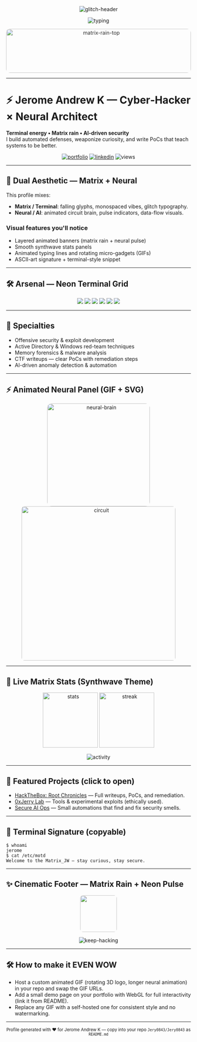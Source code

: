 <!-- ===================================================== -->
<!-- JEROME ANDREW K — ULTIMATE CYBERPROFILE (Matrix × Neural) -->
<!-- ===================================================== -->

<div align="center">

<!-- Cinematic Glitch + Neural Header -->
<img alt="glitch-header" src="https://capsule-render.vercel.app/api?type=rounded&height=240&section=header&text=Jerome%20Andrew%20K&fontSize=64&color=0d0f12&fontColor=00ff99&animation=glitch" />

<!-- Typing + Subline -->
<p align="center">
  <img src="https://readme-typing-svg.demolab.com?font=Fira+Code&pause=800&color=00ff99&width=820&lines=%F0%9F%94%90+Digital+Ghost+in+the+Matrix+%7C+AI+Neural+Guard;%F0%9F%94%92+Hunt+%7C+Exploit+%7C+Harden;Crafting+defense+with+%3Ccode%3E+and+algorithms" alt="typing" />
</p>

<!-- Dual-layer Matrix Rain (top subtle) -->
<img src="https://media.giphy.com/media/3o7aD7dA6KJb1cKjQc/giphy.gif" alt="matrix-rain-top" width="100%" style="max-height:120px;object-fit:cover;border-radius:10px;opacity:0.9;" />

</div>

---

# ⚡ Jerome Andrew K — Cyber‑Hacker × Neural Architect
**Terminal energy • Matrix rain • AI-driven security**  
I build automated defenses, weaponize curiosity, and write PoCs that teach systems to be better.

<div align="center">
  <!-- Neon badges -->
  <a href="https://jerome.co.in" target="_blank"><img src="https://img.shields.io/badge/Portfolio-jerome.co.in-00ff99?style=for-the-badge&logo=About.me&logoColor=000" alt="portfolio" /></a>
  <a href="https://linkedin.com/in/jerome-andrew-k-093b2620a" target="_blank"><img src="https://img.shields.io/badge/LinkedIn-Connect-0077B5?style=for-the-badge&logo=linkedin&logoColor=white" alt="linkedin" /></a>
  <img src="https://komarev.com/ghpvc/?username=Jery0843&label=Profile%20Views&color=00ff99&style=for-the-badge" alt="views" />
</div>

---

## 🧠 Dual Aesthetic — Matrix + Neural
This profile mixes:
- **Matrix / Terminal**: falling glyphs, monospaced vibes, glitch typography.  
- **Neural / AI**: animated circuit brain, pulse indicators, data-flow visuals.  

### Visual features you'll notice
- Layered animated banners (matrix rain + neural pulse)  
- Smooth synthwave stats panels  
- Animated typing lines and rotating micro-gadgets (GIFs)  
- ASCII-art signature + terminal-style snippet

---

## 🛠️ Arsenal — Neon Terminal Grid
<div align="center">
<img src="https://img.shields.io/badge/Python-3776AB?style=for-the-badge&logo=python&logoColor=white" />
<img src="https://img.shields.io/badge/Bash-4EAA25?style=for-the-badge&logo=gnu-bash&logoColor=white" />
<img src="https://img.shields.io/badge/PowerShell-5391FE?style=for-the-badge&logo=powershell&logoColor=white" />
<img src="https://img.shields.io/badge/Burp_Suite-FF6633?style=for-the-badge&logo=burpsuite&logoColor=white" />
<img src="https://img.shields.io/badge/Metasploit-2596CD?style=for-the-badge&logo=metasploit&logoColor=white" />
<img src="https://img.shields.io/badge/Nmap-000000?style=for-the-badge&logo=nmap&logoColor=white" />
</div>

---

## 🎯 Specialties
- Offensive security & exploit development  
- Active Directory & Windows red-team techniques  
- Memory forensics & malware analysis  
- CTF writeups — clear PoCs with remediation steps  
- AI-driven anomaly detection & automation

---

## ⚡ Animated Neural Panel (GIF + SVG)
<div align="center">
  <!-- Animated neural brain GIF -->
  <img src="https://media.giphy.com/media/8YZb4xg7B2jQm2zYOM/giphy.gif" alt="neural-brain" width="280" style="border-radius:12px;" />
  <!-- Small animated circuit divider -->
  <img src="https://media.giphy.com/media/l0MYC0LajbaPoEADu/giphy.gif" alt="circuit" width="420" style="border-radius:8px;opacity:0.95;" />
</div>

---

## 🚀 Live Matrix Stats (Synthwave Theme)
<p align="center">
  <img src="https://github-readme-stats.vercel.app/api?username=Jery0843&show_icons=true&theme=react&hide_border=true&bg_color=0d0f12" height="150" alt="stats" />
  <img src="https://github-readme-streak-stats.demolab.com?user=Jery0843&theme=react&hide_border=true&background=0d0f12" height="150" alt="streak" />
</p>

<p align="center">
  <img src="https://github-readme-activity-graph.vercel.app/graph?username=Jery0843&theme=react-dark&bg_color=0d0f12&area=true&hide_border=true" alt="activity" />
</p>

---

## 🧪 Featured Projects (click to open)
- [HackTheBox: Root Chronicles](https://jerome.co.in/projects) — Full writeups, PoCs, and remediation.  
- [0xJerry Lab](https://0xjerry.jerome.co.in) — Tools & experimental exploits (ethically used).  
- [Secure AI Ops](https://jerome.co.in) — Small automations that find and fix security smells.

---

## 🔰 Terminal Signature (copyable)
```
$ whoami
jerome
$ cat /etc/motd
Welcome to the Matrix_JW — stay curious, stay secure.
```
---

## ✨ Cinematic Footer — Matrix Rain + Neon Pulse
<div align="center">
  <img src="https://media.giphy.com/media/3o7aD2saalBwwftBIY/giphy.gif" width="100" style="border-radius:8px;opacity:0.95;" />
  <p align="center">
    <img src="https://readme-typing-svg.demolab.com?font=Fira+Code&pause=800&color=00ff99&width=420&lines=Keep+Learning;+Keep+Hacking;+Stay+Secure+%F0%9F%94%90" alt="keep-hacking" />
  </p>
</div>

---

## 🛠 How to make it EVEN WOW
- Host a custom animated GIF (rotating 3D logo, longer neural animation) in your repo and swap the GIF URLs.  
- Add a small demo page on your portfolio with WebGL for full interactivity (link it from README).  
- Replace any GIF with a self-hosted one for consistent style and no watermarking.

---

<p align="center">
  <sup>Profile generated with ❤️ for Jerome Andrew K — copy into your repo <code>Jery0843/Jery0843</code> as <code>README.md</code></sup>
</p>

<!-- ========== END ========== -->
